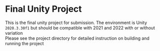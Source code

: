 ﻿# Final Unity Project
This is the final unity project for submission. The environment is Unity `2020.3.30f1` but should be compatible with 2021 and 2022 with or without variation<br>
Please see the project directory for detailed instruction on building and running the project
